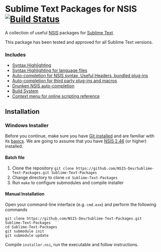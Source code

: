 # Sublime Text Packages for NSIS [![Build Status](https://secure.travis-ci.org/NSIS-Dev/Sublime-Text-Packages.png)](http://travis-ci.org/NSIS-Dev/Sublime-Text-Packages)

A collection of useful [NSIS](http://nsis.sourceforge.net) packages for [Sublime Text](http://www.sublimetext.com/). 

This package has been tested and approved for all Sublime Text versions.

### Includes

* [Syntax Highlighting](https://github.com/SublimeText/NSIS)
* [Syntax Highlighting for language files](https://github.com/idleberg/NSIS-Language-File-Sublime-Text)
* [Auto-completion for NSIS syntax, Useful Headers, bundled plug-ins](https://github.com/idleberg/NSIS-Sublime-Text)
* [Auto-completion for third party plug-ins and macros](https://github.com/idleberg/NSIS-Sublime-Text-Addons)
* [Drunken NSIS auto-completion](https://github.com/idleberg/Drunken-NSIS)
* [Build System](http://nsis.sourceforge.net/Sublime_Text_Build_System_for_NSIS)
* [Context menu for online scripting reference](https://github.com/idleberg/NSIS-Sublime-Text-Menu)

## Installation

### Windows Installer

Before you continue, make sure you have [Git installed](http://git-scm.com/download/) and are familiar with its [basics](http://git-scm.com/documentation). We are going to assume that you have [NSIS 2.46](http://nsis.sourceforge.net/Download) (or higher) installed.

#### Batch file

1. Clone the repository `git clone https://github.com/NSIS-Dev/Sublime-Text-Packages.git Sublime-Text-Packages`
2. Change directory to clone `cd Sublime-Text-Packages`
3. Run `make` to configure submodules and compile installer


#### Manual Installation

Open your command-line interface (e.g. `cmd.exe`) and perform the following commands

```
git clone https://github.com/NSIS-Dev/Sublime-Text-Packages.git Sublime-Text-Packages  ``
cd Sublime-Text-Packages
git submodule init
git submodule update
```

Compile `installer.nsi`, run the executable and follow instructions.
